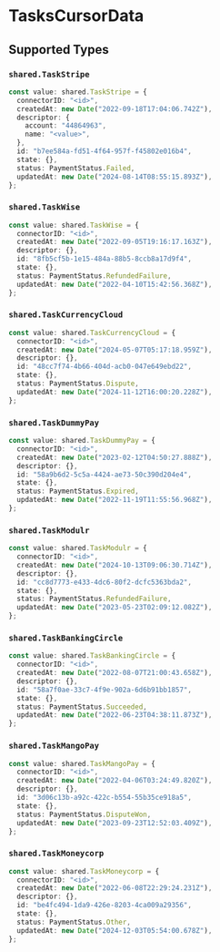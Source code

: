 # TasksCursorData


## Supported Types

### `shared.TaskStripe`

```typescript
const value: shared.TaskStripe = {
  connectorID: "<id>",
  createdAt: new Date("2022-09-18T17:04:06.742Z"),
  descriptor: {
    account: "44864963",
    name: "<value>",
  },
  id: "b7ee584a-fd51-4f64-957f-f45802e016b4",
  state: {},
  status: PaymentStatus.Failed,
  updatedAt: new Date("2024-08-14T08:55:15.893Z"),
};
```

### `shared.TaskWise`

```typescript
const value: shared.TaskWise = {
  connectorID: "<id>",
  createdAt: new Date("2022-09-05T19:16:17.163Z"),
  descriptor: {},
  id: "8fb5cf5b-1e15-484a-88b5-8ccb8a17d9f4",
  state: {},
  status: PaymentStatus.RefundedFailure,
  updatedAt: new Date("2022-04-10T15:42:56.368Z"),
};
```

### `shared.TaskCurrencyCloud`

```typescript
const value: shared.TaskCurrencyCloud = {
  connectorID: "<id>",
  createdAt: new Date("2024-05-07T05:17:18.959Z"),
  descriptor: {},
  id: "48cc7f74-4b66-404d-acb0-047e649ebd22",
  state: {},
  status: PaymentStatus.Dispute,
  updatedAt: new Date("2024-11-12T16:00:20.228Z"),
};
```

### `shared.TaskDummyPay`

```typescript
const value: shared.TaskDummyPay = {
  connectorID: "<id>",
  createdAt: new Date("2023-02-12T04:50:27.888Z"),
  descriptor: {},
  id: "58a9b6d2-5c5a-4424-ae73-50c390d204e4",
  state: {},
  status: PaymentStatus.Expired,
  updatedAt: new Date("2022-11-19T11:55:56.968Z"),
};
```

### `shared.TaskModulr`

```typescript
const value: shared.TaskModulr = {
  connectorID: "<id>",
  createdAt: new Date("2024-10-13T09:06:30.714Z"),
  descriptor: {},
  id: "cc8d7773-e433-4dc6-80f2-dcfc5363bda2",
  state: {},
  status: PaymentStatus.RefundedFailure,
  updatedAt: new Date("2023-05-23T02:09:12.082Z"),
};
```

### `shared.TaskBankingCircle`

```typescript
const value: shared.TaskBankingCircle = {
  connectorID: "<id>",
  createdAt: new Date("2022-08-07T21:00:43.658Z"),
  descriptor: {},
  id: "58a7f0ae-33c7-4f9e-902a-6d6b91bb1857",
  state: {},
  status: PaymentStatus.Succeeded,
  updatedAt: new Date("2022-06-23T04:38:11.873Z"),
};
```

### `shared.TaskMangoPay`

```typescript
const value: shared.TaskMangoPay = {
  connectorID: "<id>",
  createdAt: new Date("2022-04-06T03:24:49.820Z"),
  descriptor: {},
  id: "3d06c13b-a92c-422c-b554-55b35ce918a5",
  state: {},
  status: PaymentStatus.DisputeWon,
  updatedAt: new Date("2023-09-23T12:52:03.409Z"),
};
```

### `shared.TaskMoneycorp`

```typescript
const value: shared.TaskMoneycorp = {
  connectorID: "<id>",
  createdAt: new Date("2022-06-08T22:29:24.231Z"),
  descriptor: {},
  id: "be4fc494-1da9-426e-8203-4ca009a29356",
  state: {},
  status: PaymentStatus.Other,
  updatedAt: new Date("2024-12-03T05:54:00.678Z"),
};
```

